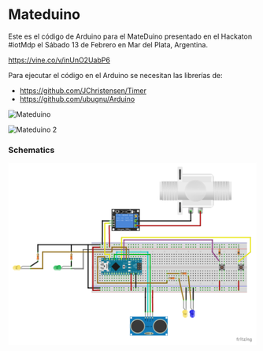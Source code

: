 # Mateduino

Este es el código de Arduino para el MateDuino presentado en el Hackaton #iotMdp el Sábado 13 de Febrero en Mar del Plata, Argentina.

https://vine.co/v/inUnO2UabP6

Para ejecutar el código en el Arduino se necesitan las librerías de: 
* https://github.com/JChristensen/Timer
* https://github.com/ubugnu/Arduino

![Mateduino](https://dl.dropboxusercontent.com/u/56173/mateduino.jpg)

![Mateduino 2](https://dl.dropboxusercontent.com/u/56173/mateduino-2.jpg)

### Schematics
![Schematics](https://github.com/jiserra/mateduino/blob/master/schematics/mateduino_bb.png)
